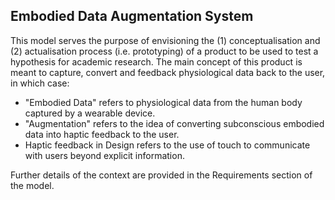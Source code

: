 ## Embodied Data Augmentation System

This model serves the purpose of envisioning the (1) conceptualisation and (2) actualisation process (i.e. prototyping) of a product to be used to test a hypothesis for academic research. The main concept of this product is meant to capture, convert and feedback physiological data back to the user, in which case:
-	"Embodied Data" refers to physiological data from the human body captured by a wearable device.
-	"Augmentation" refers to the idea of converting subconscious embodied data into haptic feedback to the user.
-	Haptic feedback in Design refers to the use of touch to communicate with users beyond explicit information.

Further details of the context are provided in the Requirements section of the model.
